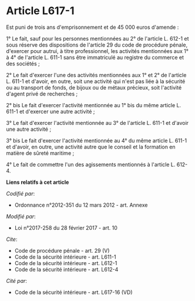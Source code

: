 # Article L617-1

Est puni de trois ans d'emprisonnement et de 45 000 euros d'amende : 

1° Le fait, sauf pour les personnes mentionnées au 2° de l'article L. 612-1 et sous réserve des dispositions de l'article 29
du code de procédure pénale, d'exercer pour autrui, à titre professionnel, les activités mentionnées aux 1° à 4° de l'article
L. 611-1 sans être immatriculé au registre du commerce et des sociétés ; 

2° Le fait d'exercer l'une des activités mentionnées aux 1° et 2° de l'article L. 611-1 et d'avoir, en outre, soit une
activité qui n'est pas liée à la sécurité ou au transport de fonds, de bijoux ou de métaux précieux, soit l'activité d'agent
privé de recherches ; 

2° bis Le fait d'exercer l'activité mentionnée au 1° bis du même article L. 611-1 et d'exercer une autre activité ; 

3° Le fait d'exercer l'activité mentionnée au 3° de l'article L. 611-1 et d'avoir une autre activité ; 

3° bis Le fait d'exercer l'activité mentionnée au 4° du même article L. 611-1 et d'avoir, en outre, une activité autre que le
conseil et la formation en matière de sûreté maritime ; 

4° Le fait de commettre l'un des agissements mentionnés à l'article L. 612-4.

**Liens relatifs à cet article**

_Codifié par_:

  - Ordonnance n°2012-351 du 12 mars 2012 - art. Annexe

_Modifié par_:

  - Loi n°2017-258 du 28 février 2017 - art. 10

_Cite_:

  - Code de procédure pénale - art. 29 (V)
  - Code de la sécurité intérieure - art. L611-1
  - Code de la sécurité intérieure - art. L612-1
  - Code de la sécurité intérieure - art. L612-4

_Cité par_:

  - Code de la sécurité intérieure - art. L617-16 (VD)
